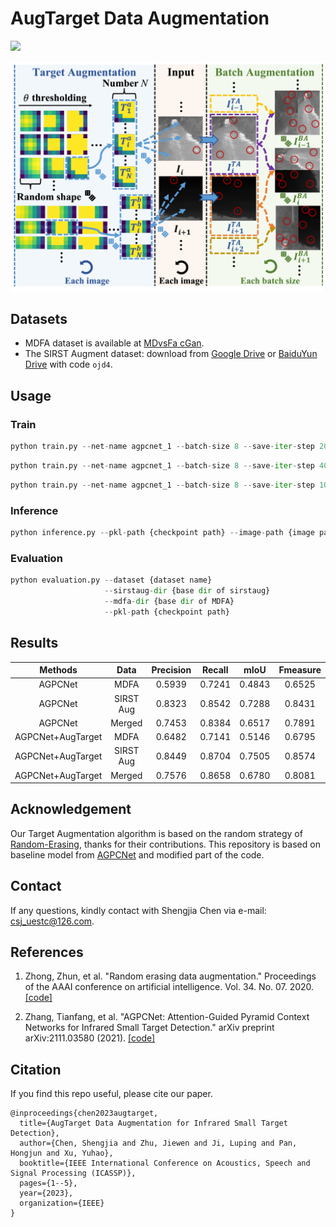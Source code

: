 # AugTarget Data Augmentation

![](https://img.shields.io/badge/language-PyTorch-blue.svg?style=flat-square)

<img src="AugTarget.png" width="500px">

## Datasets

- MDFA dataset is available at [MDvsFa cGan](https://github.com/wanghuanphd/MDvsFA_cGAN).
- The SIRST Augment dataset: download from [Google Drive](https://drive.google.com/file/d/13hhEwYHU19oxanXYf-wUpZ7JtiwY8LuT/view?usp=sharing) or [BaiduYun Drive](https://pan.baidu.com/s/1c35pADjPhkAcLwmU-u0RBA) with code `ojd4`.

## Usage

### Train
```python
python train.py --net-name agpcnet_1 --batch-size 8 --save-iter-step 20 --dataset mdfa --learning-rate 0.05
```

```python
python train.py --net-name agpcnet_1 --batch-size 8 --save-iter-step 40 --dataset sirstaug --learning-rate 0.1
```

```python
python train.py --net-name agpcnet_1 --batch-size 8 --save-iter-step 100 --dataset merged --learning-rate 0.05
```

### Inference

```python
python inference.py --pkl-path {checkpoint path} --image-path {image path}
```

### Evaluation
```python
python evaluation.py --dataset {dataset name} 
                     --sirstaug-dir {base dir of sirstaug}
                     --mdfa-dir {base dir of MDFA}
                     --pkl-path {checkpoint path}
```


## Results

| Methods | Data      | Precision | Recall | mIoU   | Fmeasure | AUC    | Download | 
| :---:   | :---:     | :---:     | :---:  | :---:  | :---:    | :---:  | :---:    |
| AGPCNet | MDFA      | 0.5939    | 0.7241 | 0.4843 | 0.6525   | 0.8682 | [model](./baseline/mdfa_mIoU-0.4843_fmeasure-0.6525.pkl) |
| AGPCNet | SIRST Aug | 0.8323    | 0.8542 | 0.7288 | 0.8431   | 0.9344 | [model](./baseline/sirstaug_mIoU-0.7288_fmeasure-0.8431.pkl) |
| AGPCNet | Merged    | 0.7453    | 0.8384 | 0.6517 | 0.7891   | 0.9194 | [model](./baseline/merged_mIoU-0.6517_fmeasure-0.7891.pkl) |
| AGPCNet+AugTarget | MDFA      | 0.6482    | 0.7141 | 0.5146 | 0.6795   | 0.8699 | [model](./result/mdfa/mdfa_AugTarget.pkl) |
| AGPCNet+AugTarget  | SIRST Aug | 0.8449    | 0.8704 | 0.7505 | 0.8574   | 0.9378 | [model](./result/sirstaug/sirstaug_AugTarget.pkl) |
| AGPCNet+AugTarget  | Merged    | 0.7576    | 0.8658 | 0.6780 | 0.8081   | 0.9395 | [model](./result/merged/merged_AugTarget.pkl) |

## Acknowledgement
Our Target Augmentation algorithm is based on the random strategy of [Random-Erasing](https://github.com/zhunzhong07/Random-Erasing), thanks for their contributions.
This repository is based on baseline model from [AGPCNet](https://github.com/Tianfang-Zhang/AGPCNet) and modified part of the code.


## Contact
If any questions, kindly contact with Shengjia Chen via e-mail: csj_uestc@126.com.


## References
1. Zhong, Zhun, et al. "Random erasing data augmentation." Proceedings of the AAAI conference on artificial intelligence. Vol. 34. No. 07. 2020. [[code]](https://github.com/zhunzhong07/Random-Erasing) 

2. Zhang, Tianfang, et al. "AGPCNet: Attention-Guided Pyramid Context Networks for Infrared Small Target Detection." arXiv preprint arXiv:2111.03580 (2021). [[code]](https://github.com/Tianfang-Zhang/AGPCNet)



## Citation

If you find this repo useful, please cite our paper. 

```
@inproceedings{chen2023augtarget,
  title={AugTarget Data Augmentation for Infrared Small Target Detection},
  author={Chen, Shengjia and Zhu, Jiewen and Ji, Luping and Pan, Hongjun and Xu, Yuhao},
  booktitle={IEEE International Conference on Acoustics, Speech and Signal Processing (ICASSP)},
  pages={1--5},
  year={2023},
  organization={IEEE}
}
```




